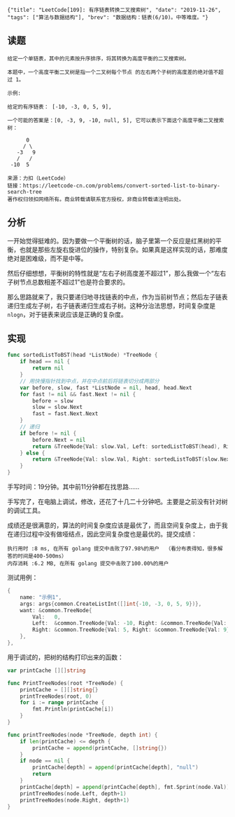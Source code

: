 ```lw-blog-meta
{"title": "LeetCode[109]: 有序链表转换二叉搜索树", "date": "2019-11-26", "tags": ["算法与数据结构"], "brev": "数据结构：链表(6/10)。中等难度。"}
```

## 读题

```text
给定一个单链表，其中的元素按升序排序，将其转换为高度平衡的二叉搜索树。

本题中，一个高度平衡二叉树是指一个二叉树每个节点 的左右两个子树的高度差的绝对值不超过 1。

示例:

给定的有序链表： [-10, -3, 0, 5, 9],

一个可能的答案是：[0, -3, 9, -10, null, 5], 它可以表示下面这个高度平衡二叉搜索树：

      0
     / \
   -3   9
   /   /
 -10  5

来源：力扣（LeetCode）
链接：https://leetcode-cn.com/problems/convert-sorted-list-to-binary-search-tree
著作权归领扣网络所有。商业转载请联系官方授权，非商业转载请注明出处。
```

## 分析

一开始觉得挺难的。因为要做一个平衡树的话，脑子里第一个反应是红黑树的平衡，也就是那些左旋右旋进位的操作，特别复杂。如果真是这样实现的话，那难度绝对是困难级，而不是中等。

然后仔细想想，平衡树的特性就是“左右子树高度差不超过1”，那么我做一个“左右子树节点总数相差不超过1”也是符合要求的。

那么思路就来了，我只要递归地寻找链表的中点，作为当前树节点；然后左子链表递归生成左子树，右子链表递归生成右子树。这种分治法思想，时间复杂度是`nlogn`，对于链表来说应该是正确的复杂度。

## 实现

```go
func sortedListToBST(head *ListNode) *TreeNode {
    if head == nil {
        return nil
    }
    // 用快慢指针找到中点，并在中点前后将链表切分成两部分
    var before, slow, fast *ListNode = nil, head, head.Next
    for fast != nil && fast.Next != nil {
        before = slow
        slow = slow.Next
        fast = fast.Next.Next
    }
    // 递归
    if before != nil {
        before.Next = nil
        return &TreeNode{Val: slow.Val, Left: sortedListToBST(head), Right: sortedListToBST(slow.Next)}
    } else {
        return &TreeNode{Val: slow.Val, Right: sortedListToBST(slow.Next)}
    }
}
```

手写时间：19分钟。其中前11分钟都在找思路……

手写完了，在电脑上调试，修改，还花了十几二十分钟吧。主要是之前没有针对树的调试工具。

成绩还是很满意的，算法的时间复杂度应该是最优了，而且空间复杂度上，由于我在递归过程中没有做哑结点，因此空间复杂度也是最优的。提交成绩：

```text
执行用时 :8 ms, 在所有 golang 提交中击败了97.98%的用户  （看分布表得知，很多解答的时间是400-500ms）
内存消耗 :6.2 MB, 在所有 golang 提交中击败了100.00%的用户
```

测试用例：

```go
{
    name: "示例1",
    args: args{common.CreateListInt([]int{-10, -3, 0, 5, 9})},
    want: &common.TreeNode{
        Val:   0,
        Left:  &common.TreeNode{Val: -10, Right: &common.TreeNode{Val: -3}},
        Right: &common.TreeNode{Val: 5, Right: &common.TreeNode{Val: 9}},
    },
},
```

用于调试的，把树的结构打印出来的函数：

```go
var printCache [][]string

func PrintTreeNodes(root *TreeNode) {
    printCache = [][]string{}
    printTreeNodes(root, 0)
    for i := range printCache {
        fmt.Println(printCache[i])
    }
}

func printTreeNodes(node *TreeNode, depth int) {
    if len(printCache) <= depth {
        printCache = append(printCache, []string{})
    }
    if node == nil {
        printCache[depth] = append(printCache[depth], "null")
        return
    }
    printCache[depth] = append(printCache[depth], fmt.Sprint(node.Val))
    printTreeNodes(node.Left, depth+1)
    printTreeNodes(node.Right, depth+1)
}
```
